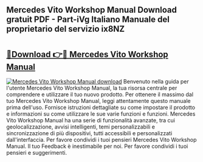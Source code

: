 ## Mercedes Vito Workshop Manual Download gratuit PDF - Part-iVg Italiano Manuale del proprietario del servizio ix8NZ

# <h2><a href="http://dfgvpr3.blite.top/?on=Mercedes+Vito+Workshop+Manual">🔗Download 👉🔴 Mercedes Vito Workshop Manual</a></h2>

[![Mercedes Vito Workshop Manual download](https://i.imgur.com/lujVjoI.png)](http://dfgvpr3.blite.top/?on=Mercedes+Vito+Workshop+Manual)
Benvenuto nella guida per l'utente Mercedes Vito Workshop Manual, la tua risorsa centrale per comprendere e utilizzare il tuo nuovo prodotto. Per ottenere il massimo dal tuo Mercedes Vito Workshop Manual, leggi attentamente questo manuale prima dell'uso. Fornisce istruzioni dettagliate su come impostare il prodotto e informazioni su come utilizzare le sue varie funzioni e funzioni. Mercedes Vito Workshop Manual ha una serie di funzionalità avanzate, tra cui geolocalizzazione, avvisi intelligenti, temi personalizzabili e sincronizzazione di più dispositivi, tutti accessibili e personalizzati dall'interfaccia. Per favore condividi i tuoi pensieri Mercedes Vito Workshop Manual. Il tuo Feedback è inestimabile per noi. Per favore condividi i tuoi pensieri e suggerimenti.
